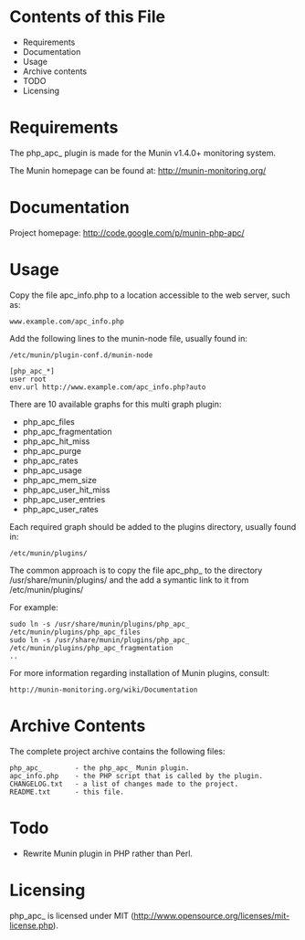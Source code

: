 # Contents of this File

 - Requirements
 - Documentation
 - Usage
 - Archive contents
 - TODO
 - Licensing


# Requirements

The php_apc_ plugin is made for the Munin v1.4.0+ monitoring system.

The Munin homepage can be found at: http://munin-monitoring.org/


# Documentation

Project homepage:  http://code.google.com/p/munin-php-apc/


# Usage

Copy the file apc_info.php to a location accessible to the web server, such as:

    www.example.com/apc_info.php
  
Add the following lines to the munin-node file, usually found in:

    /etc/munin/plugin-conf.d/munin-node

    [php_apc_*]
    user root
    env.url http://www.example.com/apc_info.php?auto

There are 10 available graphs for this multi graph plugin:

  - php_apc_files
  - php_apc_fragmentation
  - php_apc_hit_miss
  - php_apc_purge
  - php_apc_rates
  - php_apc_usage
  - php_apc_mem_size
  - php_apc_user_hit_miss
  - php_apc_user_entries
  - php_apc_user_rates

Each required graph should be added to the plugins directory, usually found in:

    /etc/munin/plugins/

The common approach is to copy the file apc_php_ to the directory /usr/share/munin/plugins/
and the add a symantic link to it from /etc/munin/plugins/

For example:

    sudo ln -s /usr/share/munin/plugins/php_apc_ /etc/munin/plugins/php_apc_files
    sudo ln -s /usr/share/munin/plugins/php_apc_ /etc/munin/plugins/php_apc_fragmentation
    ..

For more information regarding installation of Munin plugins, consult:

    http://munin-monitoring.org/wiki/Documentation


# Archive Contents

  The complete project archive contains the following files:

    php_apc_        - the php_apc_ Munin plugin.
    apc_info.php    - the PHP script that is called by the plugin.
    CHANGELOG.txt   - a list of changes made to the project.
    README.txt      - this file.


# Todo

  - Rewrite Munin plugin in PHP rather than Perl.


# Licensing

php_apc_ is licensed under MIT (http://www.opensource.org/licenses/mit-license.php).
